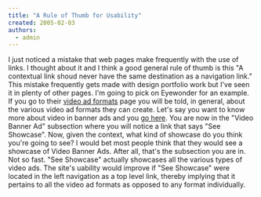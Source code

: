 ```yaml
---
title: "A Rule of Thumb for Usability"
created: 2005-02-03
authors: 
  - admin
---
```


I just noticed a mistake that web pages make frequently with the use of links. I thought about it and I think a good general rule of thumb is this "A contextual link shoud never have the same destination as a navigation link." This mistake frequently gets made with design portfolio work but I've seen it in plenty of other pages. I'm going to pick on Eyewonder for an example. If you go to their [video ad formats](http://www.eyewonder.com/ewNAdvertising/formats.cfm) page you will be told, in general, about the various video ad formats they can create. Let's say you want to know more about video in banner ads and you [go here](http://www.eyewonder.com/ewNAdvertising/formatsBan.cfm). You are now in the "Video Banner Ad" subsection where you will notice a link that says "See Showcase". Now, given the context, what kind of showcase do you think you're going to see? I would bet most people think that they would see a showcase of Video Banner Ads. After all, that's the subsection you are in. Not so fast. "See Showcase" actually showcases all the various types of video ads. The site's uability would improve if "See Showcase" were located in the left navigation as a top level link, thereby implying that it pertains to all the video ad formats as opposed to any format individually.
